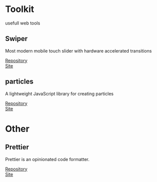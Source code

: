 # Toolkit
usefull web tools

<h2>Swiper</h2>
<p>Most modern mobile touch slider with hardware accelerated transitions</p>
<a href="https://github.com/nolimits4web/swiper">Repository</a><br>
<a href="http://idangero.us/swiper/">Site</a>

<h2>particles</h2>
<p>
A lightweight JavaScript library for creating particles  </p>
<a href="https://github.com/VincentGarreau/particles.js">Repository</a><br>
<a href="https://vincentgarreau.com/particles.js/">Site</a>





<h1>Other</h1>
<h2>Prettier</h2>
<p>Prettier is an opinionated code formatter. </p>
<a href="https://github.com/prettier/prettier">Repository</a><br>
<a href="https://prettier.io">Site</a>

